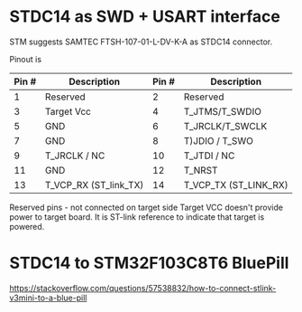 
# STDC14 as SWD + USART interface
STM suggests SAMTEC FTSH-107-01-L-DV-K-A as STDC14 connector.

Pinout is

| Pin # | Description | Pin # | Description |
| --- | --- | --- | --- |
| 1 | Reserved | 2 | Reserved |
| 3 | Target Vcc | 4 | T_JTMS/T_SWDIO |
| 5 | GND | 6 | T_JRCLK/T_SWCLK |
| 7 | GND | 8 | T)JDIO / T_SWO |
| 9 | T_JRCLK / NC | 10 | T_JTDI / NC |
| 11 | GND | 12 | T_NRST |
| 13 | T_VCP_RX (ST_link_TX) | 14 | T_VCP_TX (ST_LINK_RX) |

Reserved pins - not connected on target side
Target VCC doesn't provide power to target board. It is ST-link reference to indicate that target is powered.

# STDC14 to STM32F103C8T6 BluePill
https://stackoverflow.com/questions/57538832/how-to-connect-stlink-v3mini-to-a-blue-pill
